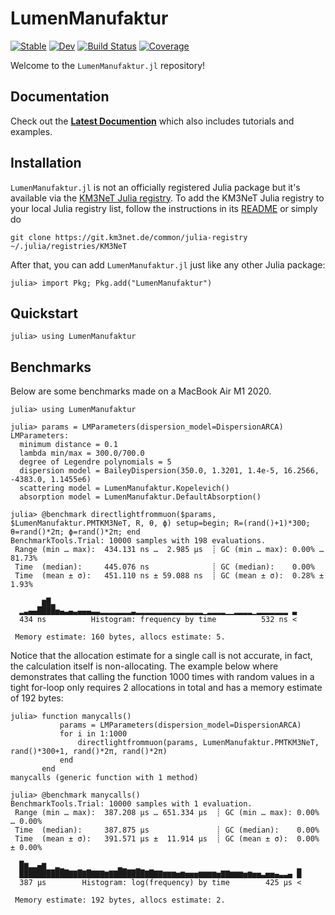 # LumenManufaktur

[![Stable](https://img.shields.io/badge/docs-stable-blue.svg)](https://tgal.pages.km3net.de/LumenManufaktur.jl/stable)
[![Dev](https://img.shields.io/badge/docs-dev-blue.svg)](https://tgal.pages.km3net.de/LumenManufaktur.jl/dev)
[![Build Status](https://git.km3net.de/tgal/LumenManufaktur.jl/badges/main/pipeline.svg)](https://git.km3net.de/tgal/LumenManufaktur.jl/pipelines)
[![Coverage](https://git.km3net.de/tgal/LumenManufaktur.jl/badges/main/coverage.svg)](https://git.km3net.de/tgal/LumenManufaktur.jl/commits/main)

Welcome to the `LumenManufaktur.jl` repository!


## Documentation

Check out the **[Latest Documention](https://tgal.pages.km3net.de/LumenManufaktur.jl/dev)**
which also includes tutorials and examples.


## Installation

`LumenManufaktur.jl` is not an officially registered Julia package but it's available via
the [KM3NeT Julia registry](https://git.km3net.de/common/julia-registry). To add
the KM3NeT Julia registry to your local Julia registry list, follow the
instructions in its
[README](https://git.km3net.de/common/julia-registry#adding-the-registry) or simply do

    git clone https://git.km3net.de/common/julia-registry ~/.julia/registries/KM3NeT
    
After that, you can add `LumenManufaktur.jl` just like any other Julia package:

    julia> import Pkg; Pkg.add("LumenManufaktur")
    

## Quickstart

``` julia-repl
julia> using LumenManufaktur
```

## Benchmarks

Below are some benchmarks made on a MacBook Air M1 2020.

``` julia-repl
julia> using LumenManufaktur

julia> params = LMParameters(dispersion_model=DispersionARCA)
LMParameters:
  minimum distance = 0.1
  lambda min/max = 300.0/700.0
  degree of Legendre polynomials = 5
  dispersion model = BaileyDispersion(350.0, 1.3201, 1.4e-5, 16.2566, -4383.0, 1.1455e6)
  scattering model = LumenManufaktur.Kopelevich()
  absorption model = LumenManufaktur.DefaultAbsorption()

julia> @benchmark directlightfrommuon($params, $LumenManufaktur.PMTKM3NeT, R, θ, ϕ) setup=begin; R=(rand()+1)*300; θ=rand()*2π; ϕ=rand()*2π; end
BenchmarkTools.Trial: 10000 samples with 198 evaluations.
 Range (min … max):  434.131 ns …  2.985 μs  ┊ GC (min … max): 0.00% … 81.73%
 Time  (median):     445.076 ns              ┊ GC (median):    0.00%
 Time  (mean ± σ):   451.110 ns ± 59.088 ns  ┊ GC (mean ± σ):  0.28% ±  1.93%

       ▆█▂                                                      
  ▂▃▄▄████▅▄▃▄▃▄▄▄▃▃▂▂▂▂▂▂▂▃▂▂▂▂▂▂▂▂▂▂▂▂▂▂▂▁▂▂▂▂▁▁▂▂▂▂▁▂▂▂▂▂▂▂ ▃
  434 ns          Histogram: frequency by time          532 ns <

 Memory estimate: 160 bytes, allocs estimate: 5.
```

Notice that the allocation estimate for a single call is not accurate, in fact,
the calculation itself is non-allocating. The example below where demonstrates
that calling the function 1000 times with random values in a tight for-loop only
requires 2 allocations in total and has a memory estimate of 192 bytes:

``` julia-repl
julia> function manycalls()
           params = LMParameters(dispersion_model=DispersionARCA)
           for i in 1:1000
               directlightfrommuon(params, LumenManufaktur.PMTKM3NeT, rand()*300+1, rand()*2π, rand()*2π)
           end
       end
manycalls (generic function with 1 method)

julia> @benchmark manycalls()
BenchmarkTools.Trial: 10000 samples with 1 evaluation.
 Range (min … max):  387.208 μs … 651.334 μs  ┊ GC (min … max): 0.00% … 0.00%
 Time  (median):     387.875 μs               ┊ GC (median):    0.00%
 Time  (mean ± σ):   391.571 μs ±  11.914 μs  ┊ GC (mean ± σ):  0.00% ± 0.00%

  █▆▂▂▄▆  ▂▁            ▂▁  ▁                                   ▁
  ███████████▇▇█▇█▇▇▇▆▇▇██████▇█▇▇▆▆▆▅▆▅▅▅▆▆▆▆▅▇▇▆▆▆▅▆▅▅▃▅▅▄▃▃▄ █
  387 μs        Histogram: log(frequency) by time        425 μs <

 Memory estimate: 192 bytes, allocs estimate: 2.
```
